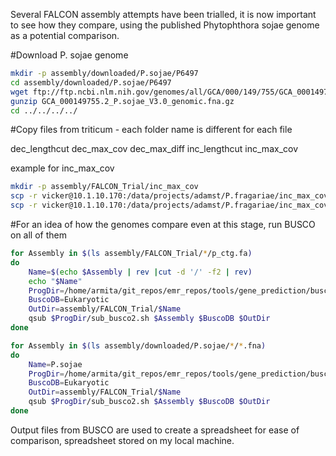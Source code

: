 Several FALCON assembly attempts have been trialled, it is now important to see how they compare, using the published Phytophthora sojae genome as a potential comparison.

#Download P. sojae genome

```bash
mkdir -p assembly/downloaded/P.sojae/P6497
cd assembly/downloaded/P.sojae/P6497
wget ftp://ftp.ncbi.nlm.nih.gov/genomes/all/GCA/000/149/755/GCA_000149755.2_P.sojae_V3.0/GCA_000149755.2_P.sojae_V3.0_genomic.fna.gz
gunzip GCA_000149755.2_P.sojae_V3.0_genomic.fna.gz
cd ../../../../
```

#Copy files from triticum - each folder name is different for each file

dec_lengthcut dec_max_cov dec_max_diff inc_lengthcut inc_max_cov

example for inc_max_cov

```bash
mkdir -p assembly/FALCON_Trial/inc_max_cov
scp -r vicker@10.1.10.170:/data/projects/adamst/P.fragariae/inc_max_cov/2*/p_ctg.fa /home/groups/harrisonlab/project_files/phytophthora_fragariae/assembly/FALCON_Trial/inc_max_cov/.
scp -r vicker@10.1.10.170:/data/projects/adamst/P.fragariae/inc_max_cov/2*/a_ctg.fa /home/groups/harrisonlab/project_files/phytophthora_fragariae/assembly/FALCON_Trial/inc_max_cov/.
```

#For an idea of how the genomes compare even at this stage, run BUSCO on all of them

```bash
for Assembly in $(ls assembly/FALCON_Trial/*/p_ctg.fa)
do
    Name=$(echo $Assembly | rev |cut -d '/' -f2 | rev)
    echo "$Name"
    ProgDir=/home/armita/git_repos/emr_repos/tools/gene_prediction/busco
    BuscoDB=Eukaryotic
    OutDir=assembly/FALCON_Trial/$Name
    qsub $ProgDir/sub_busco2.sh $Assembly $BuscoDB $OutDir
done

for Assembly in $(ls assembly/downloaded/P.sojae/*/*.fna)
do
    Name=P.sojae
    ProgDir=/home/armita/git_repos/emr_repos/tools/gene_prediction/busco
    BuscoDB=Eukaryotic
    OutDir=assembly/FALCON_Trial/$Name
    qsub $ProgDir/sub_busco2.sh $Assembly $BuscoDB $OutDir
done
```

Output files from BUSCO are used to create a spreadsheet for ease of comparison, spreadsheet stored on my local machine.
